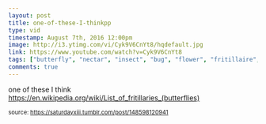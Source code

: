 ```yaml
---
layout: post
title: one-of-these-I-thinkpp
type: vid
timestamp: August 7th, 2016 12:00pm
image: http://i3.ytimg.com/vi/Cyk9V6CnYt8/hqdefault.jpg
link: https://www.youtube.com/watch?v=Cyk9V6CnYt8
tags: ["butterfly", "nectar", "insect", "bug", "flower", "fritillaire", "photography"]
comments: true
---
```

    
one of these I think
<a href="https://en.wikipedia.org/wiki/List_of_fritillaries_(butterflies)" target="_blank">https://en.wikipedia.org/wiki/List_of_fritillaries_(butterflies)</a><br/>
 
  
<small>source: https://saturdayxiii.tumblr.com/post/148598120941</small>
